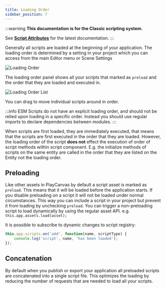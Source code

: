 ```yaml
---
title: Loading Order
sidebar_position: 7
---
```

:::warning
**This documentation is for the Classic scripting system.**

See [**Script Attributes**](../script-attributes.md) for the latest documentation.
:::

Generally all scripts are loaded at the beginning of your application. The loading order is determined by a setting in your project which you can access from the main Editor menu or Scene Settings

![Loading Order](/img/user-manual/scripting/script-loading-order.jpg)

The loading order panel shows all your scripts that marked as `preload` and the order that they are loaded and executed in.

![Loading Order List](/img/user-manual/scripting/loading-order-list.jpg)

You can drag to move individual scripts around in order.

:::info
ESM Scripts do not have an explicit loading order, and should not be relied upon loading in a specific order. Instead you should use regular imports to declare dependencies between modules.
:::

When scripts are first loaded, they are immediately executed, that means that the scripts are first executed in the order that they are loaded. However, the loading order of the script **does not** effect the execution of order of script methods within script component. E.g. the initialize methods of scripts on the same entity are called in the order that they are listed on the Entity not the loading order.

## Preloading

Like other assets in PlayCanvas by default a script asset is marked as `preload`. This means that it will be loaded before the application starts. If you disable preloading on a script it will not be loaded under normal circumstances. This way you can include a script in your project but prevent it from loading by unchecking `preload`. You can trigger a non-preloading script to load dynamically by using the regular asset API. e.g. `this.app.assets.load(asset);`

It is possible to subscribe to dynamic changes to script registry:

```javascript
this.app.scripts.on('add', function(name, scriptType) {
    console.log('script', name, 'has been loaded');
});
```

## Concatenation

By default when you publish or export your application all preloaded scripts are concatenated into a single script file. This optimizes the loading by reducing the number of requests that are needed to load all your scripts.
